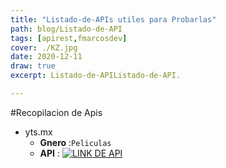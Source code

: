 ```yaml
---
title: "Listado-de-APIs utiles para Probarlas"
path: blog/Listado-de-API
tags: [apirest,fmarcosdev]
cover: ./KZ.jpg
date: 2020-12-11
draw: true
excerpt: Listado-de-APIListado-de-API.

---
```


#Recopilacion de Apis

- yts.mx 
  - **Gnero** :`Peliculas`
  - **API** : [![LINK DE API](https://yts.mx/assets/images/website/logo-YTS.svg)](https://yts.mx/api)  




